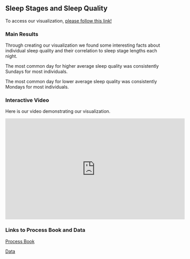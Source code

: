 ## Sleep Stages and Sleep Quality

To access our visualization, [please follow this link!](https://kkhazeni7.github.io/SleepQuality.html)

### Main Results

Through creating our visualization we found some interesting facts about individual sleep quality and their correlation to sleep stage lengths each night.

The most common day for higher average sleep quality was consistently Sundays for most individuals.

The most common day for lower average sleep quality was consistently Mondays for most individuals.

### Interactive Video

Here is our video demonstrating our visualization.

<iframe width="560" height="315" src="https://www.youtube.com/embed/yNKp7UIXZwo" frameborder="0" allow="accelerometer; autoplay; clipboard-write; encrypted-media; gyroscope; picture-in-picture" allowfullscreen></iframe>

### Links to Process Book and Data

[Process Book](https://kkhazeni7.github.io/ProcessBook.pdf)

[Data](https://datasets.simula.no/pmdata/)
